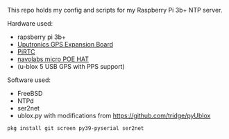 This repo holds my config and scripts for my Raspberry Pi 3b+ NTP server.

Hardware used:
- rapsberry pi 3b+
- [Uputronics GPS Expansion Board](https://pinout.xyz/pinout/uputronics_gps_expansion_board#)
- [PiRTC](https://pinout.xyz/pinout/pirtc#)
- [navolabs micro POE HAT](https://navolabs.com/product/raspberry-pi-3-micro-poe-hat/)
- (u-blox 5 USB GPS with PPS support)

Software used:
- FreeBSD
- NTPd
- ser2net
- ublox.py with modifications from https://github.com/tridge/pyUblox

```bash
pkg install git screen py39-pyserial ser2net
```
